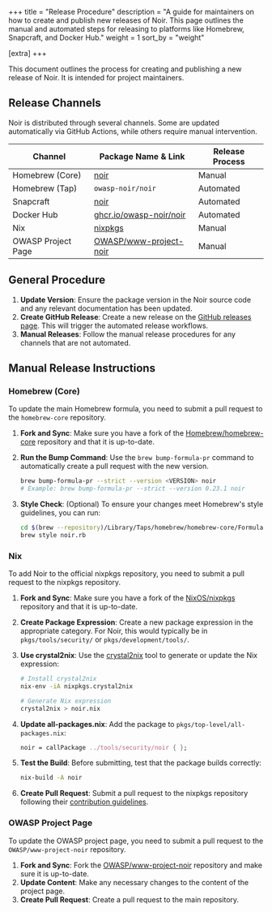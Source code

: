 +++
title = "Release Procedure"
description = "A guide for maintainers on how to create and publish new releases of Noir. This page outlines the manual and automated steps for releasing to platforms like Homebrew, Snapcraft, and Docker Hub."
weight = 1
sort_by = "weight"

[extra]
+++

This document outlines the process for creating and publishing a new release of Noir. It is intended for project maintainers.

## Release Channels

Noir is distributed through several channels. Some are updated automatically via GitHub Actions, while others require manual intervention.

| Channel | Package Name & Link | Release Process |
|---|---|---|
| Homebrew (Core) | [noir](https://formulae.brew.sh/formula/noir) | Manual |
| Homebrew (Tap) | `owasp-noir/noir` | Automated |
| Snapcraft | [noir](https://snapcraft.io/noir) | Automated |
| Docker Hub | [ghcr.io/owasp-noir/noir](https://github.com/owasp-noir/noir/pkgs/container/noir) | Automated |
| Nix | [nixpkgs](https://github.com/NixOS/nixpkgs) | Manual |
| OWASP Project Page | [OWASP/www-project-noir](https://github.com/OWASP/www-project-noir) | Manual |

## General Procedure

1.  **Update Version**: Ensure the package version in the Noir source code and any relevant documentation has been updated.
2.  **Create GitHub Release**: Create a new release on the [GitHub releases page](https://github.com/owasp-noir/noir/releases). This will trigger the automated release workflows.
3.  **Manual Releases**: Follow the manual release procedures for any channels that are not automated.

## Manual Release Instructions

### Homebrew (Core)

To update the main Homebrew formula, you need to submit a pull request to the `homebrew-core` repository.

1.  **Fork and Sync**: Make sure you have a fork of the [Homebrew/homebrew-core](https://github.com/Homebrew/homebrew-core) repository and that it is up-to-date.
2.  **Run the Bump Command**: Use the `brew bump-formula-pr` command to automatically create a pull request with the new version.

    ```bash
    brew bump-formula-pr --strict --version <VERSION> noir
    # Example: brew bump-formula-pr --strict --version 0.23.1 noir
    ```

3.  **Style Check**: (Optional) To ensure your changes meet Homebrew's style guidelines, you can run:

    ```bash
    cd $(brew --repository)/Library/Taps/homebrew/homebrew-core/Formula
    brew style noir.rb
    ```

### Nix

To add Noir to the official nixpkgs repository, you need to submit a pull request to the nixpkgs repository.

1.  **Fork and Sync**: Make sure you have a fork of the [NixOS/nixpkgs](https://github.com/NixOS/nixpkgs) repository and that it is up-to-date.

2.  **Create Package Expression**: Create a new package expression in the appropriate category. For Noir, this would typically be in `pkgs/tools/security/` or `pkgs/development/tools/`.

3.  **Use crystal2nix**: Use the [crystal2nix](https://github.com/nix-community/crystal2nix) tool to generate or update the Nix expression:

    ```bash
    # Install crystal2nix
    nix-env -iA nixpkgs.crystal2nix
    
    # Generate Nix expression
    crystal2nix > noir.nix
    ```

4.  **Update all-packages.nix**: Add the package to `pkgs/top-level/all-packages.nix`:

    ```nix
    noir = callPackage ../tools/security/noir { };
    ```

5.  **Test the Build**: Before submitting, test that the package builds correctly:

    ```bash
    nix-build -A noir
    ```

6.  **Create Pull Request**: Submit a pull request to the nixpkgs repository following their [contribution guidelines](https://github.com/NixOS/nixpkgs/blob/master/CONTRIBUTING.md).

### OWASP Project Page

To update the OWASP project page, you need to submit a pull request to the `OWASP/www-project-noir` repository.

1.  **Fork and Sync**: Fork the [OWASP/www-project-noir](https://github.com/OWASP/www-project-noir) repository and make sure it is up-to-date.
2.  **Update Content**: Make any necessary changes to the content of the project page.
3.  **Create Pull Request**: Create a pull request to the main repository.
